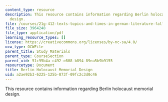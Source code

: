```yaml
---
content_type: resource
description: This resource contains information regarding Berlin holocaust memorial
  design.
file: /courses/21g-412-texts-topics-and-times-in-german-literature-fall-2009/a2ae92b36225125b873f09fc2c3d0c46_MIT21G_412F09_eisenman.pdf
file_size: 3964248
file_type: application/pdf
learning_resource_types: []
license: https://creativecommons.org/licenses/by-nc-sa/4.0/
ocw_type: OCWFile
parent_title: Study Materials
parent_type: CourseSection
parent_uid: 51c95b4a-c492-e808-b894-89ea5b9b9155
resourcetype: Document
title: Berlin Holocaust Memorial Design
uid: a2ae92b3-6225-125b-873f-09fc2c3d0c46
---
```

This resource contains information regarding Berlin holocaust memorial design.